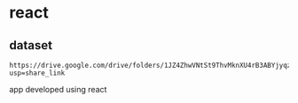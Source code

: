 # react 
## dataset
```
https://drive.google.com/drive/folders/1JZ4ZhwVNtSt9ThvMknXU4rB3ABYjyqzC?usp=share_link
```
app developed using react
